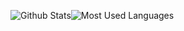 ![Github Stats](https://github-readme-stats.vercel.app/api?username=fzinfz&show_icons=true)![Most Used Languages](https://github-readme-stats.vercel.app/api/top-langs/?username=fzinfz)
